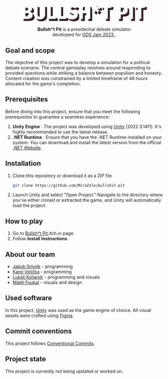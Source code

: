 <p align="center">
  <img src="Assets/Sprites/title.png" width="400">  
</p>

<p align="center">
   <b>Bullsh*t Pit</b> is a presidential debate simulator <br>developed for <a href="https://itch.io/jam/gds-jam-2023"> GDS Jam 2023 </a>.
</p>

## Goal and scope
The objective of this project was to develop a simulation for a political debate scenario. The central gameplay revolves around responding to provided questions while striking a balance between populism and honesty. Content creation was constrained by a limited timeframe of 48 hours allocated for the game's completion.

## Prerequisites
Before diving into this project, ensure that you meet the following prerequisites to guarantee a seamless experience:

1. **Unity Engine** : The project was developed using [Unity](https://unity.com/) [2022.3.14f1]. It's highly recommended to use the latest release.
2. **.NET Runtime** : Ensure that you have the .NET Runtime installed on your system. You can download and install the latest version from the official [.NET Website](https://dotnet.microsoft.com/en-us/).

## Installation
1. Clone this repository or download it as a ZIP file
      ```bash
   git clone https://github.com/MiraZzle/bullshit-pit
   ```
2. Launch Unity and select "Open Project." Navigate to the directory where you've either cloned or extracted the game, and Unity will automatically load the project.

## How to play
1. Go to <a href="https://mirazzle.itch.io/bullsht-pit"> Bullsh*t Pit </a> itch.io page.
2. Follow **Install Instructions**.

## About our team
- <a href="https://github.com/Couleslaw"> Jakub Smolík</a> - programming
- <a href="https://github.com/tucnakomet1">Karel Velička</a> - programming
- <a href="https://github.com/Lukide0">Lukáš Koliandr</a> - programming and visuals
- <a href="https://github.com/MiraZzle">Matěj Foukal</a> - visuals and design

## Used software
In this project, [Unity](https://unity.com/) was used as the game engine of choice. All visual assets were crafted using [Figma](https://www.figma.com/).

## Commit conventions
This project follows <a href="https://www.freecodecamp.org/news/how-to-write-better-git-commit-messages/"> Conventional Commits</a>.

## Project state
This project is currently not being updated or worked on.
